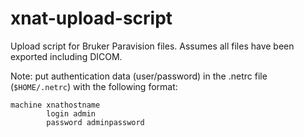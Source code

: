 # xnat-upload-script

Upload script for Bruker Paravision files. Assumes all files have been exported including DICOM.

Note: put authentication data (user/password) in the .netrc file (`$HOME/.netrc`) with the following format:

```
machine xnathostname
        login admin
        password adminpassword
```
